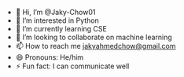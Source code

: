 - 👋 Hi, I’m @Jaky-Chow01
- 👀 I’m interested in Python
- 🌱 I’m currently learning CSE
- 💞️ I’m looking to collaborate on machine learning
- 📫 How to reach me jakyahmedchow@gmail.com
- 😄 Pronouns: He/him
- ⚡ Fun fact: I can communicate well

<!---
Jaky-Chow01/Jaky-Chow01 is a ✨ special ✨ repository because its `README.md` (this file) appears on your GitHub profile.
You can click the Preview link to take a look at your changes.
--->
